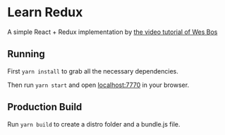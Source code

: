 # Learn Redux

A simple React + Redux implementation by [the video tutorial of Wes Bos](https://courses.wesbos.com/account/access/596df6c44a00473edd15ed21)

## Running

First `yarn install` to grab all the necessary dependencies. 

Then run `yarn start` and open <localhost:7770> in your browser.

## Production Build

Run `yarn build` to create a distro folder and a bundle.js file.
